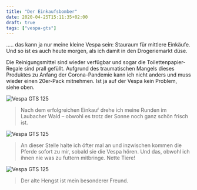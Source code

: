 ```yaml
---
title: "Der Einkaufsbomber"
date: 2020-04-25T15:11:35+02:00
draft: true
tags: ["vespa-gts"]
---
```

….. das kann ja nur meine kleine Vespa sein: Stauraum für mittlere Einkäufe. Und so ist es auch heute morgen, als ich damit in den Drogeriemarkt düse.

Die Reinigungsmittel sind wieder verfügbar und sogar die Toilettenpapier-Regale sind prall gefüllt. Aufgrund des traumatischen Mangels dieses Produktes zu Anfang der Corona-Pandemie kann ich nicht anders und muss wieder einen 20er-Pack mitnehmen. Ist ja auf der Vespa kein Problem, siehe oben.

![Vespa GTS 125](../04-25-p01.jpg)
> Nach dem erfolgreichen Einkauf drehe ich meine Runden im Laubacher Wald – obwohl es trotz der Sonne noch ganz schön frisch ist.

![Vespa GTS 125](../04-25-p02.jpg)
> An dieser Stelle halte ich öfter mal an und inzwischen kommen die Pferde sofort zu mir, sobald sie die Vespa hören. Und das, obwohl ich ihnen nie was zu futtern mitbringe. Nette Tiere!

![Vespa GTS 125](../04-25-p03.jpg)
> Der alte Hengst ist mein besonderer Freund.

